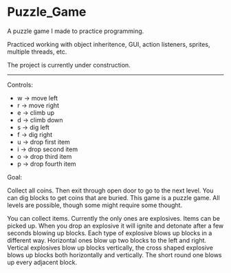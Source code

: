 # Puzzle_Game

A puzzle game I made to practice programming.

Practiced working with object inheritence, GUI, action listeners, sprites, multiple threads, etc.

The project is currently under construction.

---------------------------------------------------

Controls:

* w -> move left
* r -> move right
* e -> climb up
* d -> climb down
* s -> dig left
* f -> dig right
* u -> drop first item
* i -> drop second item
* o -> drop third item
* p -> drop fourth item

Goal:

Collect all coins.  Then exit through open door to go to the next level. You can dig blocks to get coins that are buried.  This game is a puzzle game.  All levels are possible, though some might require some thought.  

You can collect items.  Currently the only ones are explosives.  Items can be picked up.  When you drop an explosive it will ignite and detonate after a few seconds blowing up blocks.  Each type of explosive blows up blocks in a different way.  Horizontal ones blow up two blocks to the left and right.  Vertical explosives blow up blocks vertically, the cross shaped explosive blows up blocks both horizontally and vertically.  The short round one blows up every adjacent block.  